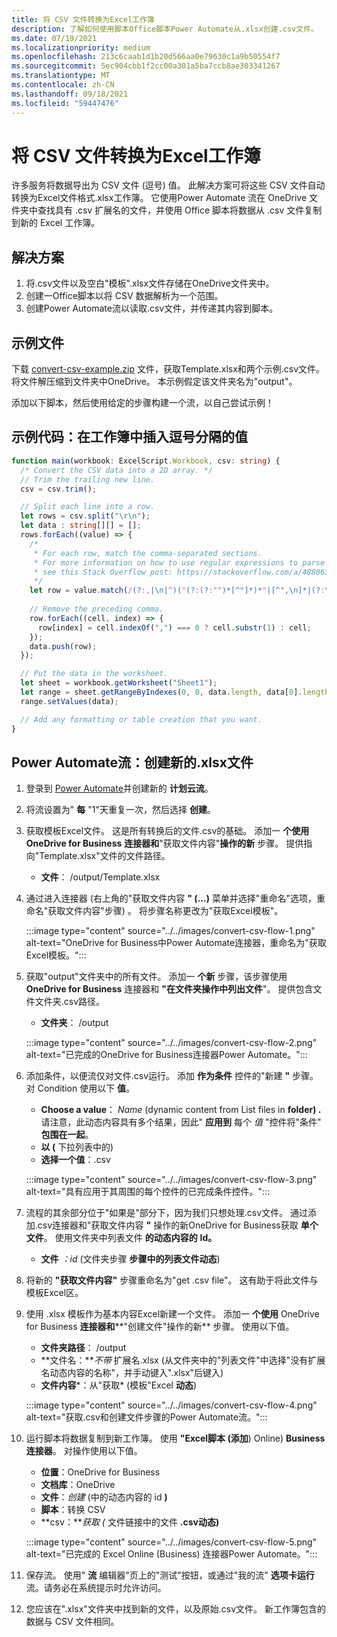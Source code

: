 ```yaml
---
title: 将 CSV 文件转换为Excel工作簿
description: 了解如何使用脚本Office脚本Power Automate从.xlsx创建.csv文件。
ms.date: 07/19/2021
ms.localizationpriority: medium
ms.openlocfilehash: 213c6caab1d1b20d566aa0e79630c1a9b50554f7
ms.sourcegitcommit: 5ec904cbb1f2cc00a301a5ba7ccb8ae303341267
ms.translationtype: MT
ms.contentlocale: zh-CN
ms.lasthandoff: 09/18/2021
ms.locfileid: "59447476"
---
```

# <a name="convert-csv-files-to-excel-workbooks"></a>将 CSV 文件转换为Excel工作簿

许多服务将数据导出为 CSV 文件 (逗号) 值。 此解决方案可将这些 CSV 文件自动转换为Excel文件格式.xlsx工作簿。 它使用[](https://flow.microsoft.com)Power Automate 流在 OneDrive 文件夹中查找具有 .csv 扩展名的文件，并使用 Office 脚本将数据从 .csv 文件复制到新的 Excel 工作簿。

## <a name="solution"></a>解决方案

1. 将.csv文件以及空白"模板".xlsx文件存储在OneDrive文件夹中。
1. 创建一Office脚本以将 CSV 数据解析为一个范围。
1. 创建Power Automate流以读取.csv文件，并传递其内容到脚本。

## <a name="sample-files"></a>示例文件

下载 <a href="https://github.com/OfficeDev/office-scripts-docs/blob/master/docs/resources/samples/convert-csv-example.zip?raw=true">convert-csv-example.zip</a> 文件，获取Template.xlsx和两个示例.csv文件。 将文件解压缩到文件夹中OneDrive。 本示例假定该文件夹名为"output"。

添加以下脚本，然后使用给定的步骤构建一个流，以自己尝试示例！

## <a name="sample-code-insert-comma-separated-values-into-a-workbook"></a>示例代码：在工作簿中插入逗号分隔的值

```TypeScript
function main(workbook: ExcelScript.Workbook, csv: string) {
  /* Convert the CSV data into a 2D array. */
  // Trim the trailing new line.
  csv = csv.trim();

  // Split each line into a row.
  let rows = csv.split("\r\n");
  let data : string[][] = [];
  rows.forEach((value) => {
    /*
     * For each row, match the comma-separated sections.
     * For more information on how to use regular expressions to parse CSV files,
     * see this Stack Overflow post: https://stackoverflow.com/a/48806378/9227753
     */
    let row = value.match(/(?:,|\n|^)("(?:(?:"")*[^"]*)*"|[^",\n]*|(?:\n|$))/g);
    
    // Remove the preceding comma.
    row.forEach((cell, index) => {
      row[index] = cell.indexOf(",") === 0 ? cell.substr(1) : cell;
    });
    data.push(row);
  });

  // Put the data in the worksheet.
  let sheet = workbook.getWorksheet("Sheet1");
  let range = sheet.getRangeByIndexes(0, 0, data.length, data[0].length);
  range.setValues(data);

  // Add any formatting or table creation that you want.
}
```

## <a name="power-automate-flow-create-new-xlsx-files"></a>Power Automate流：创建新的.xlsx文件

1. 登录到 [Power Automate](https://flow.microsoft.com)并创建新的 **计划云流**。
1. 将流设置为" **每** "1"天重复一次，然后选择 **创建**。
1. 获取模板Excel文件。 这是所有转换后的文件.csv的基础。 添加一 **个使用 OneDrive for Business** **连接器和**"获取文件内容"**操作的新** 步骤。 提供指向"Template.xlsx"文件的文件路径。
    * **文件**： /output/Template.xlsx
1. 通过进入连接器 (右上角的"获取文件内容 **" (...)** 菜单并选择"重命名"选项，重命名"获取文件内容"步骤) 。  将步骤名称更改为"获取Excel模板"。

     :::image type="content" source="../../images/convert-csv-flow-1.png" alt-text="OneDrive for Business中Power Automate连接器，重命名为&quot;获取Excel模板。":::
1. 获取"output"文件夹中的所有文件。 添加一 **个新** 步骤，该步骤使用 **OneDrive for Business** 连接器和 **"在文件夹操作中列出文件**"。 提供包含文件文件夹.csv路径。
    * **文件夹**： /output

    :::image type="content" source="../../images/convert-csv-flow-2.png" alt-text="已完成的OneDrive for Business连接器Power Automate。":::
1. 添加条件，以便流仅对文件.csv运行。 添加 **作为条件** 控件的"新建 **"** 步骤。 对 Condition 使用以下 **值**。
    * **Choose a value**： *Name* (dynamic content from List files in **folder) .** 请注意，此动态内容具有多个结果，因此" **应用到** 每个 *值* "控件将"条件" **包围在一起**。
    * **以 (** 下拉列表中的) 
    * **选择一个值**：.csv

    :::image type="content" source="../../images/convert-csv-flow-3.png" alt-text="具有应用于其周围的每个控件的已完成条件控件。":::
1. 流程的其余部分位于"如果是"部分下，因为我们只想处理.csv文件。 通过添加.csv连接器和"获取文件内容 **"** 操作的新OneDrive for Business获取 **单个文件**。 使用文件夹中列表文件 **的动态内容的** **Id。**
    * **文件** *：id* (文件夹步骤 **步骤中的列表文件动态**) 
1. 将新的 **"获取文件内容"** 步骤重命名为"get .csv file"。 这有助于将此文件与模板Excel区。
1. 使用 .xlsx 模板作为基本内容Excel新建一个文件。 添加一 **个使用** OneDrive for Business **连接器和****"创建文件"操作的新** 步骤。 使用以下值。
    * **文件夹路径**： /output
    * **文件名：***不带* 扩展名.xlsx (从文件夹中的"列表文件"中选择"没有扩展名动态内容的名称"，并手动键入".xlsx"后键入) 
    * **文件内容***：从"获取* (模板"Excel **动态**) 

     :::image type="content" source="../../images/convert-csv-flow-4.png" alt-text="获取.csv和创建文件步骤的Power Automate流。":::
1. 运行脚本将数据复制到新工作簿。 使用 **"Excel脚本 (添加**) Online) **Business 连接器**。 对操作使用以下值。
    * **位置**：OneDrive for Business
    * **文档库**：OneDrive
    * **文件**：*创建* (中的动态内容的 id **)**
    * **脚本**：转换 CSV
    * **csv：***获取 (* 文件链接中的文件 **.csv动态)**

    :::image type="content" source="../../images/convert-csv-flow-5.png" alt-text="已完成的 Excel Online (Business) 连接器Power Automate。":::
1. 保存流。 使用" **流** 编辑器"页上的"测试"按钮，或通过"我的流" **选项卡运行** 流。请务必在系统提示时允许访问。
1. 您应该在".xlsx"文件夹中找到新的文件，以及原始.csv文件。 新工作簿包含的数据与 CSV 文件相同。
